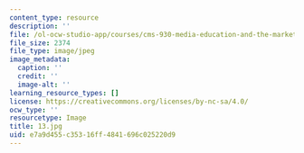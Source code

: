 ```yaml
---
content_type: resource
description: ''
file: /ol-ocw-studio-app/courses/cms-930-media-education-and-the-marketplace-fall-2001/e7a9d455c35316ff4841696c025220d9_13.jpg
file_size: 2374
file_type: image/jpeg
image_metadata:
  caption: ''
  credit: ''
  image-alt: ''
learning_resource_types: []
license: https://creativecommons.org/licenses/by-nc-sa/4.0/
ocw_type: ''
resourcetype: Image
title: 13.jpg
uid: e7a9d455-c353-16ff-4841-696c025220d9
---
```

